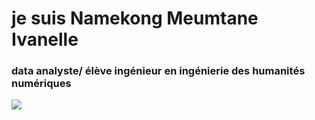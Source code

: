 # je suis Namekong Meumtane Ivanelle 

### data analyste/ élève ingénieur en ingénierie des humanités numériques

<img src="https://github-profile-trophy.vercel.app/?username=IVA79NAMEKONG&row=1&theme=darkhub&margin-w=15&no-bg=true">
